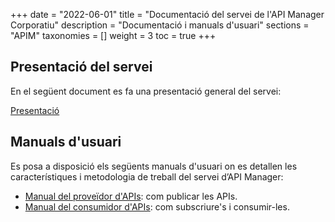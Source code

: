 +++
date        = "2022-06-01"
title       = "Documentació del servei de l'API Manager Corporatiu"
description = "Documentació i manuals d'usuari"
sections    = "APIM"
taxonomies  = []
weight 		= 3
toc			= true
+++

## Presentació del servei

En el següent document es fa una presentació general del servei:

[Presentació](/related/APIM/APIM_WelcomePack.pdf)

##  Manuals d'usuari

Es posa a disposició els següents manuals d'usuari on es detallen les característiques i metodologia de treball del servei d’API Manager: 

- [Manual del proveïdor d'APIs](/related/apim/APIM_Manual_Proveidor.pdf): com publicar les APIs.
- [Manual del consumidor d'APIs](/related/apim/APIM_Manual_Consumidor.pdf): com subscriure's i consumir-les.
